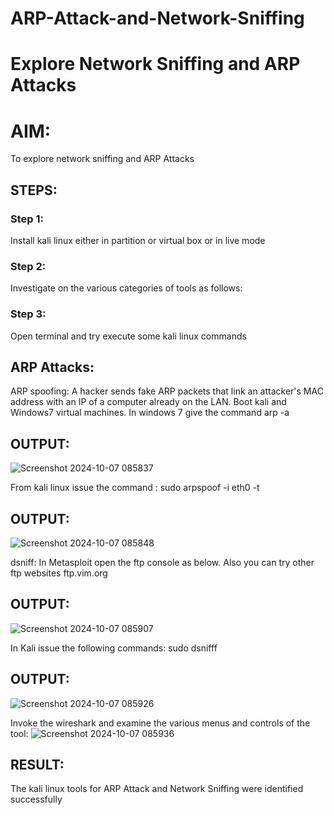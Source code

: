 # ARP-Attack-and-Network-Sniffing
# Explore Network Sniffing and ARP Attacks

# AIM:

To explore network sniffing and ARP Attacks

## STEPS:

### Step 1:

Install kali linux either in partition or virtual box or in live mode

### Step 2:

Investigate on the various categories of tools as follows:


### Step 3:
Open terminal and try execute some kali linux commands

## ARP Attacks:  
ARP spoofing: A hacker sends fake ARP packets that link an attacker's MAC address with an IP of a computer already on the LAN. 
Boot kali and Windows7 virtual machines.
In windows 7 give the command arp -a
## OUTPUT:
![Screenshot 2024-10-07 085837](https://github.com/user-attachments/assets/8dbde493-bdc6-4226-aa28-ffdfc0bfa917)


From kali linux issue the command :
sudo arpspoof -i eth0 -t <target system> <gateway>
## OUTPUT:
![Screenshot 2024-10-07 085848](https://github.com/user-attachments/assets/86630706-4367-4b4b-a890-b8e204991a5a)

 dsniff:
In Metasploit open the ftp console as below. Also you can try other ftp websites ftp.vim.org
## OUTPUT:

![Screenshot 2024-10-07 085907](https://github.com/user-attachments/assets/b5f3d48f-9084-4624-9f44-f41d36c167e5)




In Kali issue the following commands:
sudo dsnifff
## OUTPUT:
![Screenshot 2024-10-07 085926](https://github.com/user-attachments/assets/390c1eb0-4d0e-4f5e-90b7-4956677d995f)



Invoke the wireshark and examine the various menus  and controls of the tool:
![Screenshot 2024-10-07 085936](https://github.com/user-attachments/assets/ecc8e274-75c5-4582-b9e0-f7ab0563b7dc)


## RESULT:
The kali linux tools for ARP Attack and Network Sniffing were identified successfully
